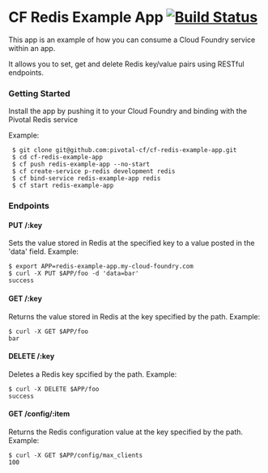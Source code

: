 # CF Redis Example App [![Build Status](https://travis-ci.org/pivotal-cf/cf-redis-example-app.svg)](https://travis-ci.org/pivotal-cf/cf-redis-example-app)

This app is an example of how you can consume a Cloud Foundry service within an app.

It allows you to set, get and delete Redis key/value pairs using RESTful endpoints.

### Getting Started

Install the app by pushing it to your Cloud Foundry and binding with the Pivotal Redis service

Example:

     $ git clone git@github.com:pivotal-cf/cf-redis-example-app.git
     $ cd cf-redis-example-app
     $ cf push redis-example-app --no-start
     $ cf create-service p-redis development redis
     $ cf bind-service redis-example-app redis
     $ cf start redis-example-app

### Endpoints

#### PUT /:key

Sets the value stored in Redis at the specified key to a value posted in the 'data' field. Example:

    $ export APP=redis-example-app.my-cloud-foundry.com
    $ curl -X PUT $APP/foo -d 'data=bar'
    success


#### GET /:key

Returns the value stored in Redis at the key specified by the path. Example:

    $ curl -X GET $APP/foo
    bar

#### DELETE /:key

Deletes a Redis key spcified by the path. Example:

    $ curl -X DELETE $APP/foo
    success

#### GET /config/:item

Returns the Redis configuration value at the key specified by the path. Example:

    $ curl -X GET $APP/config/max_clients
    100
